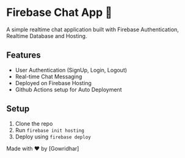 # Firebase Chat App 🚀
A simple realtime chat application built with Firebase Authentication, Realtime Database and Hosting.

## Features
- User Authentication (SignUp, Login, Logout)
- Real-time Chat Messaging
- Deployed on Firebase Hosting
- Github Actions setup for Auto Deployment

## Setup
1. Clone the repo
2. Run `firebase init hosting`
3. Deploy using `firebase deploy`

Made with ❤️ by [Gowridhar]